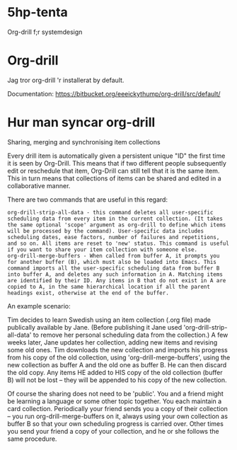 # 5hp-tenta
Org-drill f;r systemdesign

# Org-drill

Jag tror org-drill 'r installerat by default.

Documentation: https://bitbucket.org/eeeickythump/org-drill/src/default/

# Hur man syncar org-drill
Sharing, merging and synchronising item collections

Every drill item is automatically given a persistent unique "ID" the first time it is seen by Org-Drill. This means that if two different people subsequently edit or reschedule that item, Org-Drill can still tell that it is the same item. This in turn means that collections of items can be shared and edited in a collaborative manner.

There are two commands that are useful in this regard:

    org-drill-strip-all-data - this command deletes all user-specific scheduling data from every item in the current collection. (It takes the same optional 'scope' argument as org-drill to define which items will be processed by the command). User-specific data includes scheduling dates, ease factors, number of failures and repetitions, and so on. All items are reset to 'new' status. This command is useful if you want to share your item collection with someone else.
    org-drill-merge-buffers - When called from buffer A, it prompts you for another buffer (B), which must also be loaded into Emacs. This command imports all the user-specific scheduling data from buffer B into buffer A, and deletes any such information in A. Matching items are identified by their ID. Any items in B that do not exist in A are copied to A, in the same hierarchical location if all the parent headings exist, otherwise at the end of the buffer.

An example scenario:

Tim decides to learn Swedish using an item collection (.org file) made publically available by Jane. (Before publishing it Jane used 'org-drill-strip-all-data' to remove her personal scheduling data from the collection.) A few weeks later, Jane updates her collection, adding new items and revising some old ones. Tim downloads the new collection and imports his progress from his copy of the old collection, using 'org-drill-merge-buffers', using the new collection as buffer A and the old one as buffer B. He can then discard the old copy. Any items HE added to HIS copy of the old collection (buffer B) will not be lost &#x2013; they will be appended to his copy of the new collection.

Of course the sharing does not need to be 'public'. You and a friend might be learning a language or some other topic together. You each maintain a card collection. Periodically your friend sends you a copy of their collection &#x2013; you run org-drill-merge-buffers on it, always using your own collection as buffer B so that your own scheduling progress is carried over. Other times you send your friend a copy of your collection, and he or she follows the same procedure.
